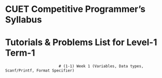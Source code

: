 # CUET Competitive Programmer’s Syllabus

# Tutorials & Problems List for Level-1 Term-1

                            # (1-1) Week 1 (Variables, Data types, Scanf/Printf, Format Specifier)
